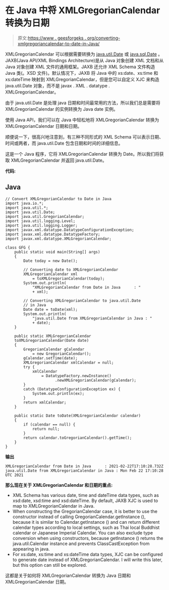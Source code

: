 # 在 Java 中将 XMLGregorianCalendar 转换为日期

> 原文:[https://www . geesforgeks . org/converting-xmlgregoriancalendar-to-date-in-Java/](https://www.geeksforgeeks.org/converting-xmlgregoriancalendar-to-date-in-java/)

XMLGregorianCalendar 可以根据需要转换为 [java.util.Date](https://www.geeksforgeeks.org/date-class-java-examples/) 或 [java.sql.Date](https://www.geeksforgeeks.org/how-to-convert-java-sql-date-to-java-util-date-in-java/) 。JAXB(Java API/XML Bindings Architecture)是从 Java 对象创建 XML 文档和从 Java 对象创建 XML 文件的通用框架。JAXB 还允许 XML Schema 文件构造 Java 类(。XSD 文件)。默认情况下，JAXB 将 Java 中的 xs:date、xs:time 和 xs:dateTime 映射到 XMLGregorianCalendar，但是您可以自定义 XJC 来构造 java.util.Date 对象，而不是 javax . XML . datatype . XMLGregorianCalendar。

由于 java.util.Date 是处理 java 日期和时间最常用的方法，所以我们总是需要将 XMLGregorianCalendar 的实例转换为 Java date 实例。

使用 Java API，我们可以在 Java 中轻松地将 XMLGregorianCalendar 转换为 XMLGregorianCalendar 日期和日期。

顺便说一下，很高兴地注意到，有三种不同形式的 XML Schema 可以表示日期、时间或两者，而 java.util.Date 包含日期和时间的详细信息。

这是一个 Java 程序，它将 XMLGregorianCalendar 转换为 Date。所以我们将获取 XMLGregorianCalendar 并返回 java.util.Date。

**代码:**

## Java

```
// Convert XMLGregorianCalendar to Date in Java
import java.io.*;
import java.util.*;
import java.util.Date;
import java.util.GregorianCalendar;
import java.util.logging.Level;
import java.util.logging.Logger;
import javax.xml.datatype.DatatypeConfigurationException;
import javax.xml.datatype.DatatypeFactory;
import javax.xml.datatype.XMLGregorianCalendar;

class GFG {
    public static void main(String[] args)
    {
        Date today = new Date();

        // Converting date to XMLGregorianCalendar
        XMLGregorianCalendar xml
            = toXMLGregorianCalendar(today);
        System.out.println(
            "XMLGregorianCalendar from Date in Java      : "
            + xml);

        // Converting XMLGregorianCalendar to java.util.Date
        // in Java
        Date date = toDate(xml);
        System.out.println(
            "java.util.Date from XMLGregorianCalendar in Java : "
            + date);
    }

    public static XMLGregorianCalendar
    toXMLGregorianCalendar(Date date)
    {
        GregorianCalendar gCalendar
            = new GregorianCalendar();
        gCalendar.setTime(date);
        XMLGregorianCalendar xmlCalendar = null;
        try {
            xmlCalendar
                = DatatypeFactory.newInstance()
                      .newXMLGregorianCalendar(gCalendar);
        }
        catch (DatatypeConfigurationException ex) {
            System.out.println(ex);
        }
        return xmlCalendar;
    }

    public static Date toDate(XMLGregorianCalendar calendar)
    {
        if (calendar == null) {
            return null;
        }
        return calendar.toGregorianCalendar().getTime();
    }
}
```

**输出**

```
XMLGregorianCalendar from Date in Java      : 2021-02-22T17:10:28.732Z
java.util.Date from XMLGregorianCalendar in Java : Mon Feb 22 17:10:28 UTC 2021
```

**那么现在关于 XMLGregorianCalendar 和日期的重点:**

*   XML Schema has various date, time and dateTime data types, such as xsd:date, xsd:time and xsd:dateTime. By default, JAXB XJC is used to map to XMLGregorianCalendar in Java.
*   When constructing the GregorianCalendar case, it is better to use the constructor instead of calling GregorianCalendar.getInstance (), because it is similar to Calendar.getInstance () and can return different calendar types according to local settings, such as Thai local Buddhist calendar or Japanese Imperial Calendar. You can also exclude type conversion when using constructors, because getInstance () returns the java.util.Calendar instance and prevents ClassCastException from appearing in java.
*   For xs:date, xs:time and xs:dateTime data types, XJC can be configured to generate date instead of XMLGregorianCalendar. I will write this later, but this option can still be explored.

这都是关于如何将 XMLGregorianCalendar 转换为 Java 日期和 XMLGregorianCalendar 日期。